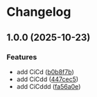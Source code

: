 # Changelog

## 1.0.0 (2025-10-23)


### Features

* add CiCd ([b0b8f7b](https://github.com/SamucaFialho/Checkpoint5/commit/b0b8f7bf19b959a2a68f3b2bb6a9ce7e5e9b78e0))
* add CiCdd ([447cec5](https://github.com/SamucaFialho/Checkpoint5/commit/447cec52133fff1e70b6dfd1dda5fca241aa7c28))
* add CiCddd ([fa56a0e](https://github.com/SamucaFialho/Checkpoint5/commit/fa56a0ebd60bf5b83b9a484fb87ac252dc3cb952))
